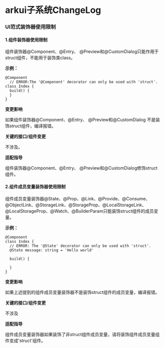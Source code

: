 #  arkui子系统ChangeLog

### UI范式装饰器使用限制

#### 1.组件装饰器使用限制

组件装饰器@Component、@Entry、 @Preview和@CustomDialog只能作用于struct组件，不能用于装饰类class。

**示例：**

```
@Component
  // ERROR:The '@Component' decorator can only be used with 'struct'.
class Index {
  build() {
  }
}
```

**变更影响**

如果组件装饰器@Component、@Entry、 @Preview和@CustomDialog 不是装饰struct组件，编译报错。

**关键的接口/组件变更**

不涉及。

**适配指导**

组件装饰器@Component、@Entry、 @Preview和@CustomDialog修饰struct组件。

#### 2.组件成员变量装饰器使用限制

组件成员变量装饰器@State、@Prop、@Link、@Provide、@Consume、@ObjectLink、@StorageLink、@StorageProp、@LocalStorageLink、@LocalStorageProp、@Watch、@BuilderParam只能装饰struct组件的成员变量。

**示例：**

```
@Component
class Index {
  // ERROR: The '@State' decorator can only be used with 'struct'.
  @State message: string = 'Hello world'

  build() {

  }
}
```

**变更影响**

如果上述提到的组件成员变量装饰器不是装饰struct组件的成员变量，编译报错。

**关键的接口/组件变更**

不涉及

**适配指导**

组件成员变量装饰器如果装饰了非struct组件成员变量，请将装饰组件成员变量组件变成'struct'组件。